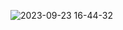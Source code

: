 ![2023-09-23 16-44-32](https://github.com/cg20231c/assignment-1-webgl-2d-MyNameIsSyukra/assets/90988646/88579467-3e35-48b3-9947-04a19d3bca03)

